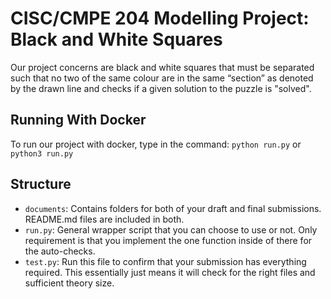 # CISC/CMPE 204 Modelling Project: Black and White Squares

Our project concerns are black and white squares that must be separated such that no two of the same colour are in the same “section” as denoted by the drawn line and checks if a given solution to the puzzle is "solved".

## Running With Docker

To run our project with docker, type in the command:
`python run.py` or `python3 run.py`

## Structure

* `documents`: Contains folders for both of your draft and final submissions. README.md files are included in both.
* `run.py`: General wrapper script that you can choose to use or not. Only requirement is that you implement the one function inside of there for the auto-checks.
* `test.py`: Run this file to confirm that your submission has everything required. This essentially just means it will check for the right files and sufficient theory size.



